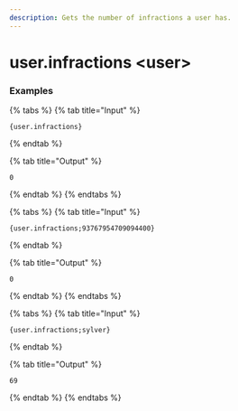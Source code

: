 ```yaml
---
description: Gets the number of infractions a user has.
---
```


# user.infractions \<user\>

### Examples

{% tabs %}
{% tab title="Input" %}

```text
{user.infractions}
```

{% endtab %}

{% tab title="Output" %}

```text
0
```

{% endtab %}
{% endtabs %}

{% tabs %}
{% tab title="Input" %}

```text
{user.infractions;93767954709094400}
```

{% endtab %}

{% tab title="Output" %}

```text
0
```

{% endtab %}
{% endtabs %}

{% tabs %}
{% tab title="Input" %}

```text
{user.infractions;sylver}
```

{% endtab %}

{% tab title="Output" %}

```text
69
```

{% endtab %}
{% endtabs %}

